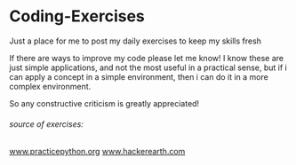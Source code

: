 # Coding-Exercises
Just a place for me to post my daily exercises to keep my skills fresh
    
If there are ways to improve my code please let me know!
I know these are just simple applications,
and not the most useful in a practical sense,
but if i can apply a concept in a simple environment,
then i can do it in a more complex environment.

So any constructive criticism is greatly appreciated! 


###### source of exercises: 
www.practicepython.org
www.hackerearth.com
